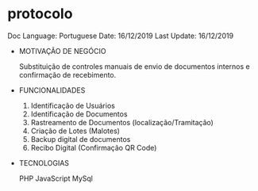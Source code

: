 # protocolo

Doc Language: Portuguese
Date: 16/12/2019
Last Update: 16/12/2019

- MOTIVAÇÃO DE NEGÓCIO

  Substituição de controles manuais de envio de documentos internos e confirmação de recebimento.

- FUNCIONALIDADES

  1) Identificação de Usuários
  2) Identificação de Documentos
  4) Rastreamento de Documentos (localização/Tramitação)
  5) Criação de Lotes (Malotes)
  6) Backup digital de documentos
  7) Recibo Digital (Confirmação QR Code)
  
- TECNOLOGIAS

  PHP
  JavaScript
  MySql
 
 
 
  
